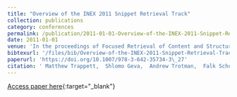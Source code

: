 ```yaml
---
title: "Overview of the INEX 2011 Snippet Retrieval Track"
collection: publications
category: conferences
permalink: /publication/2011-01-01-Overview-of-the-INEX-2011-Snippet-Retrieval-Track
date: 2011-01-01
venue: 'In the proceedings of Focused Retrieval of Content and Structure, 10th International Workshop of the Initiative for the Evaluation of XML Retrieval, INEX 2011, Saarbr&quot;ucken, Germany, December 12-14, 2011, Revised Selected Papers'
bibtexurl: '/files/bib/Overview-of-the-INEX-2011-Snippet-Retrieval-Track.bib'
paperurl: 'https://doi.org/10.1007/978-3-642-35734-3\_27'
citation: ' Matthew Trappett,  Shlomo Geva,  Andrew Trotman,  Falk Scholer,  Mark Sanderson, &quot;Overview of the INEX 2011 Snippet Retrieval Track.&quot; In the proceedings of Focused Retrieval of Content and Structure, 10th International Workshop of the Initiative for the Evaluation of XML Retrieval, INEX 2011, Saarbr&amp;quot;ucken, Germany, December 12-14, 2011, Revised Selected Papers, 2011.'
---
```

[Access paper here](https://doi.org/10.1007/978-3-642-35734-3\_27){:target="_blank"}
